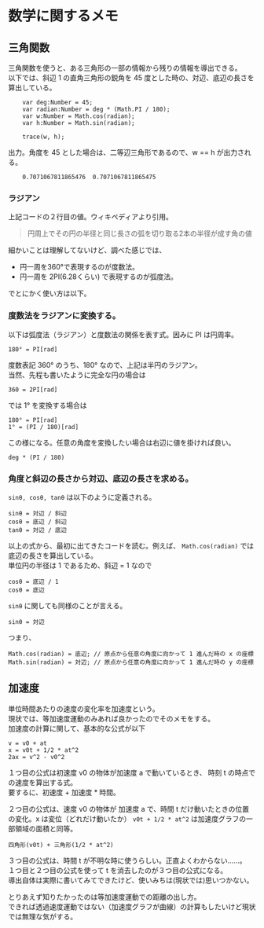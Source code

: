 # 数学に関するメモ

## 三角関数

三角関数を使うと、ある三角形の一部の情報から残りの情報を導出できる。  
以下では、斜辺 1 の直角三角形の鋭角を 45 度とした時の、対辺、底辺の長さを算出している。

		var deg:Number = 45;
		var radian:Number = deg * (Math.PI / 180);
		var w:Number = Math.cos(radian);
		var h:Number = Math.sin(radian);

		trace(w, h);

出力。角度を 45 とした場合は、二等辺三角形であるので、w == h が出力される。

		0.7071067811865476	0.7071067811865475

### ラジアン

上記コードの２行目の値。ウィキペディアより引用。

> 円周上でその円の半径と同じ長さの弧を切り取る2本の半径が成す角の値

細かいことは理解してないけど、調べた感じでは、

 * 円一周を360°で表現するのが度数法。
 * 円一周を 2PI(6.28くらい) で表現するのが弧度法。

でとにかく使い方は以下。

### 度数法をラジアンに変換する。

以下は弧度法（ラジアン）と度数法の関係を表す式。因みに PI は円周率。

	180° = PI[rad]

度数表記 360° のうち、180° なので、上記は半円のラジアン。  
当然、先程も書いたように完全な円の場合は

	360 = 2PI[rad]

では 1° を変換する場合は

	180° = PI[rad]
	1° = (PI / 180)[rad]

この様になる。任意の角度を変換したい場合は右辺に値を掛ければ良い。

	deg * (PI / 180)

### 角度と斜辺の長さから対辺、底辺の長さを求める。

`sinθ, cosθ, tanθ` は以下のように定義される。  

	sinθ = 対辺 / 斜辺
	cosθ = 底辺 / 斜辺
	tanθ = 対辺 / 底辺

以上の式から、最初に出てきたコードを読む。例えば、 `Math.cos(radian)` では底辺の長さを算出している。  
単位円の半径は 1 であるため、斜辺 = 1 なので

	cosθ = 底辺 / 1
	cosθ = 底辺

`sinθ` に関しても同様のことが言える。

	sinθ = 対辺

つまり、

	Math.cos(radian) = 底辺; // 原点から任意の角度に向かって 1 進んだ時の x の座標
	Math.sin(radian) = 対辺; // 原点から任意の角度に向かって 1 進んだ時の y の座標

## 加速度

単位時間あたりの速度の変化率を加速度という。  
現状では、等加速度運動のみあれば良かったのでそのメモをする。  
加速度の計算に関して、基本的な公式が以下

	v = v0 + at
	x = v0t + 1/2 * at^2
	2ax = v^2 - v0^2

１つ目の公式は初速度 v0 の物体が加速度 a で動いているとき、 時刻 t の時点での速度を算出する式。  
要するに、初速度 + 加速度 * 時間。

２つ目の公式は、速度 v0 の物体が 加速度 a で、時間 t だけ動いたときの位置の変化。x は変位（どれだけ動いたか）
`v0t + 1/2 * at^2` は加速度グラフの一部領域の面積と同等。

	四角形(v0t) + 三角形(1/2 * at^2) 

３つ目の公式は、時間 t が不明な時に使うらしい。正直よくわからない……。  
１つ目と２つ目の公式を使って t を消去したのが３つ目の公式になる。  
導出自体は実際に書いてみてできたけど、使いみちは(現状では)思いつかない。

とりあえず知りたかったのは等加速度運動での距離の出し方。  
できれば透過速度運動ではない（加速度グラフが曲線）の計算もしたいけど現状では無理な気がする。